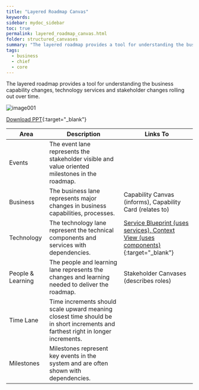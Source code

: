 ```yaml
---
title: "Layered Roadmap Canvas"
keywords: 
sidebar: mydoc_sidebar
toc: true
permalink: layered_roadmap_canvas.html
folder: structured_canvases
summary: "The layered roadmap provides a tool for understanding the business capability changes."
tags: 
  - business
  - chief
  - core
---
```


The layered roadmap provides a tool for understanding the business capability changes, technology services and stakeholder changes rolling out over time.

![image001](media/layered_roadmap_canvas001.svg)

[Download PPT](media/ppt/layered_roadmap_canvas.ppt){:target="_blank"}

| Area              | Description                                                                                                                     | Links To                                                          |
| ----------------- | ------------------------------------------------------------------------------------------------------------------------------- | ----------------------------------------------------------------- |
| Events            | The event lane represents the stakeholder visible and value oriented milestones in the roadmap.                                 |                                                                   |
| Business          | The business lane represents major changes in business capabilities, processes.                                                 | Capability Canvas (informs), Capability Card (relates to)         |
| Technology        | The technology lane represent the technical components and services with dependencies.                                          |  [Service Blueprint (uses services), Context View (uses components)](service_blueprint_canvas.md){:target="_blank"} |
| People & Learning | The people and learning lane represents the changes and learning needed to deliver the roadmap.                                 | Stakeholder Canvases (describes roles)                            |
| Time Lane         | Time increments should scale upward meaning closest time should be in short increments and farthest right in longer increments. |                                                                   |
| Milestones        | Milestones represent key events in the system and are often shown with dependencies.                                            |                                                                   |
